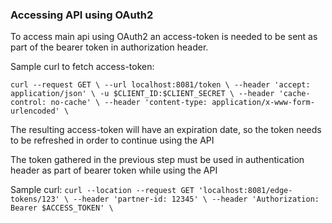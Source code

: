 ### Accessing API using OAuth2

To access main api using OAuth2 an access-token is needed to be sent as part of the bearer token in authorization header.

Sample curl to fetch access-token:

`curl --request GET \
--url localhost:8081/token \
--header 'accept: application/json' \
-u $CLIENT_ID:$CLIENT_SECRET \
--header 'cache-control: no-cache' \
--header 'content-type: application/x-www-form-urlencoded' \ `

The resulting access-token will have an expiration date, so the token needs to be refreshed in order to continue using the API

The token gathered in the previous step must be used in authentication header as part of bearer token while using the API

Sample curl:
`curl --location --request GET 'localhost:8081/edge-tokens/123' \
--header 'partner-id: 12345' \
--header 'Authorization: Bearer $ACCESS_TOKEN' \`
